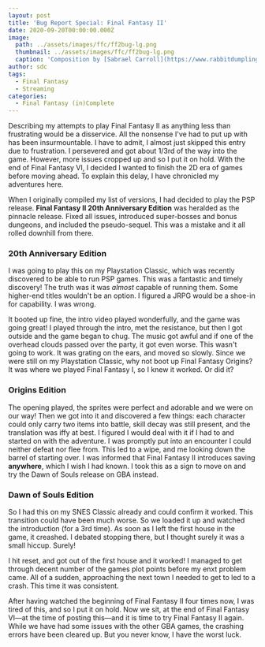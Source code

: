 ```yaml
---
layout: post
title: 'Bug Report Special: Final Fantasy II'
date: 2020-09-20T00:00:00.000Z
image:
  path: ../assets/images/ffc/ff2bug-lg.png
  thumbnail: ../assets/images/ffc/ff2bug-lg.png
  caption: 'Composition by [Sabrael Carroll](https://www.rabbitdumpling.net/)'
author: sdc
tags:
  - Final Fantasy
  - Streaming
categories:
  - Final Fantasy (in)Complete
---
```


Describing my attempts to play Final Fantasy II as anything less than frustrating would be a disservice. All the nonsense I've had to put up with has been insurmountable. I have to admit, I almost just skipped this entry due to frustration. I persevered and got about 1/3rd of the way into the game. However, more issues cropped up and so I put it on hold. With the end of Final Fantasy VI, I decided I wanted to finish the 2D era of games before moving ahead. To explain this delay, I have chronicled my adventures here.

<!--more-->

When I originally compiled my list of versions, I had decided to play the PSP release. **Final Fantasy II 20th Anniversary Edition** was heralded as the pinnacle release. Fixed all issues, introduced super-bosses and bonus dungeons, and included the pseudo-sequel. This was a mistake and it all rolled downhill from there. 

### 20th Anniversary Edition
I was going to play this on my Playstation Classic, which was recently discovered to be able to run PSP games. This was a fantastic and timely discovery! The truth was it was *almost* capable of running them. Some higher-end titles wouldn't be an option. I figured a JRPG would be a shoe-in for capability. I was wrong.

It booted up fine, the intro video played wonderfully, and the game was going great! I played through the intro, met the resistance, but then I got outside and the game began to chug. The music got awful and if one of the overhead clouds passed over the party, it got even worse. This wasn't going to work. It was grating on the ears, and moved so slowly. Since we were still on my Playstation Classic, why not boot up Final Fantasy Origins? It was where we played Final Fantasy I, so I knew it worked. Or did it?

### Origins Edition

The opening played, the sprites were perfect and adorable and we were on our way! Then we got into it and discovered a few things: each character could only carry two items into battle, skill decay was still present, and the translation was iffy at best. I figured I would deal with it if I had to and started on with the adventure. I was promptly put into an encounter I could neither defeat nor flee from. This led to a wipe, and me looking down the barrel of starting over. I was informed that Final Fantasy II introduces saving **anywhere**, which I wish I had known. I took this as a sign to move on and try the Dawn of Souls release on GBA instead.

### Dawn of Souls Edition

So I had this on my SNES Classic already and could confirm it worked. This transition could have been much worse. So we loaded it up and watched the introduction (for a 3rd time). As soon as I left the first house in the game, it creashed. I debated stopping there, but I thought surely it was a small hiccup. Surely! 

I hit reset, and got out of the first house and it worked! I managed to get through decent number of the games plot points before my enxt problem came. All of a sudden, approaching the next town I needed to get to led to a crash. This time it was consistent.

After having watched the beginning of Final Fantasy II four times now, I was tired of this, and so I put it on hold. Now we sit, at the end of Final Fantasy VI—at the time of posting this—and it is time to try Final Fantasy II again. While we have had some issues with the other GBA games, the crashing errors have been cleared up. But you never know, I have the worst luck.
